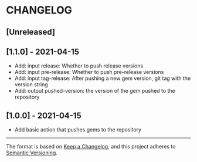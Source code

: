 # CHANGELOG

## [Unreleased]

## [1.1.0] - 2021-04-15

- Add: input release: Whether to push release versions
- Add: input pre-release: Whether to push pre-release versions
- Add: input tag-release: After pushing a new gem version, git tag with the version string
- Add: output pushed-version: the version of the gem pushed to the repository

## [1.0.0] - 2021-04-15

- Add basic action that pushes gems to the repository

----

The format is based on [Keep a Changelog](https://keepachangelog.com/en/1.0.0/),
and this project adheres to [Semantic Versioning](https://semver.org/spec/v2.0.0.html).
